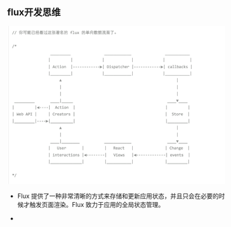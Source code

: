 ## flux开发思维

![flux流程](./images/flux.png)

* Flux 提供了一种非常清晰的方式来存储和更新应用状态，并且只会在必要的时候才触发页面渲染。Flux 致力于应用的全局状态管理。

* 
